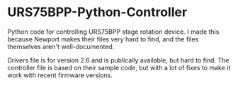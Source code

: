 URS75BPP-Python-Controller
==========================
Python code for controlling URS75BPP stage rotation device.  I made this because Newport makes their files very hard to find, and the files themselves aren't well-documented.

Drivers file is for version 2.6 and is publically available, but hard to find.  The controller file is based on their sample code, but with a lot of fixes to make it work with recent firmware versions.
